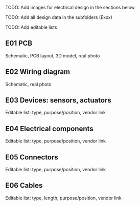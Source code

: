 
TODO: Add images for electrical design in the sections below

TODO: Add all design data in the subfolders (Exxx)

TODO: Add editable lists

## E01 PCB

Schematic, PCB layout, 3D model, real photo

## E02 Wiring diagram

Schematic, real photo

## E03 Devices: sensors, actuators

Editable list: type, purpose/position, vendor link

## E04 Electrical components

Editable list: type, purpose/position, vendor link

## E05 Connectors

Editable list: type, purpose/position, vendor link

## E06 Cables

Editable list: type, length, purpose/position, vendor link
